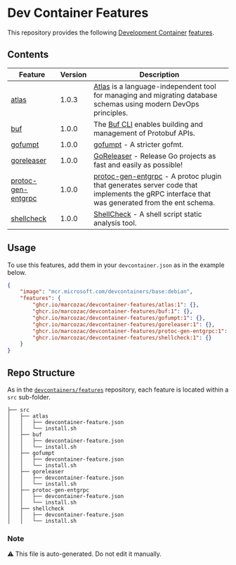 # Dev Container Features

This repository provides the following [Development Container](https://containers.dev/overview) [features](https://containers.dev/implementors/spec/#features).

## Contents

| Feature | Version | Description |
| ------- | ------- | ----------- |
| [atlas](./src/atlas/README.md) | 1.0.3 | [Atlas](https://atlasgo.io) is a language-independent tool for managing and migrating database schemas using modern DevOps principles. |
| [buf](./src/buf/README.md) | 1.0.0 | The [Buf CLI](https://buf.build/product/cli) enables building and management of Protobuf APIs. |
| [gofumpt](./src/gofumpt/README.md) | 1.0.0 | [gofumpt](https://github.com/mvdan/gofumpt) - A stricter gofmt. |
| [goreleaser](./src/goreleaser/README.md) | 1.0.0 | [GoReleaser](https://goreleaser.com/) - Release Go projects as fast and easily as possible! |
| [protoc-gen-entgrpc](./src/protoc-gen-entgrpc/README.md) | 1.0.0 | [protoc-gen-entgrpc](https://github.com/ent/contrib/tree/master/entproto) - A protoc plugin that generates server code that implements the gRPC interface that was generated from the ent schema. |
| [shellcheck](./src/shellcheck/README.md) | 1.0.0 | [ShellCheck](https://github.com/koalaman/shellcheck) - A shell script static analysis tool. |

## Usage

To use this features, add them in your `devcontainer.json` as in the example below.

```json
{
    "image": "mcr.microsoft.com/devcontainers/base:debian",
    "features": {
        "ghcr.io/marcozac/devcontainer-features/atlas:1": {},
        "ghcr.io/marcozac/devcontainer-features/buf:1": {},
        "ghcr.io/marcozac/devcontainer-features/gofumpt:1": {},
        "ghcr.io/marcozac/devcontainer-features/goreleaser:1": {},
        "ghcr.io/marcozac/devcontainer-features/protoc-gen-entgrpc:1": {},
        "ghcr.io/marcozac/devcontainer-features/shellcheck:1": {}
    }
}
```

## Repo Structure

As in the [`devcontainers/features`](https://github.com/devcontainers/features) repository, each feature is located within a `src` sub-folder.

```
├── src
│   ├── atlas
│   │   ├── devcontainer-feature.json
│   │   └── install.sh
│   ├── buf
│   │   ├── devcontainer-feature.json
│   │   └── install.sh
│   ├── gofumpt
│   │   ├── devcontainer-feature.json
│   │   └── install.sh
│   ├── goreleaser
│   │   ├── devcontainer-feature.json
│   │   └── install.sh
│   ├── protoc-gen-entgrpc
│   │   ├── devcontainer-feature.json
│   │   └── install.sh
│   ├── shellcheck
│   │   ├── devcontainer-feature.json
│   │   └── install.sh
```

### Note

:warning: This file is auto-generated. Do not edit it manually.
